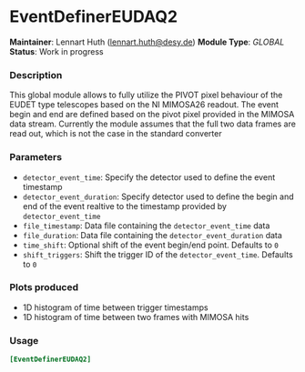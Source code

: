 # EventDefinerEUDAQ2
**Maintainer**: Lennart Huth (lennart.huth@desy.de)
**Module Type**: *GLOBAL*  
**Status**: Work in progress 

### Description
This global module allows to fully utilize the PIVOT pixel behaviour of the
EUDET type telescopes based on the NI MIMOSA26 readout. The event begin and
end are defined based on the  pivot pixel provided in the MIMOSA data
stream. Currently the module assumes that the full two data frames are read
out, which is not the case in the standard converter
### Parameters
- `detector_event_time`: Specify the detector used to define the event
timestamp
- `detector_event_duration`: Specify detector used to define the begin and end
of the event realtive to the timestamp provided by `detector_event_time`
- `file_timestamp`: Data file containing the `detector_event_time` data
- `file_duration`: Data file containing the  `detector_event_duration` data
- `time_shift`: Optional shift of the event begin/end point. Defaults to `0`
- `shift_triggers`: Shift the trigger ID of the
`detector_event_time`. Defaults to `0`


### Plots produced
* 1D histogram of time between trigger timestamps
* 1D histogram of time between two frames with MIMOSA hits

### Usage
```toml
[EventDefinerEUDAQ2]

```
